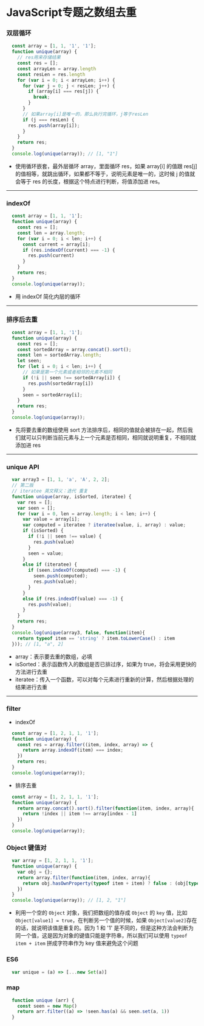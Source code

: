 # JavaScript专题之数组去重

### 双层循环

```js
  const array = [1, 1, '1', '1'];
  function unique(array) {
    // res用来存储结果
    const res = [];
    const arrayLen = array.length
    const resLen = res.length
    for (var i = 0; i < arrayLen; i++) {
      for (var j = 0; j < resLen; j++) {
        if (array[i] === res[j]) {
          break;
        }
      }
      // 如果array[i]是唯一的，那么执行完循环，j等于resLen
      if (j === resLen) {
        res.push(array[i]);
      }
    }
    return res;
  }
  console.log(unique(array)); // [1, "1"]
```
* 使用循环嵌套，最外层循环 array，里面循环 res，如果 array[i] 的值跟 res[j] 的值相等，就跳出循环，如果都不等于，说明元素是唯一的，这时候 j 的值就会等于 res 的长度，根据这个特点进行判断，将值添加进 res。

---

### indexOf

```js
  const array = [1, 1, '1'];
  function unique(array) {
    const res = [];
    const len = array.length;
    for (var i = 0; i < len; i++) {
      const current = array[i];
      if (res.indexOf(current) === -1) {
        res.push(current)
      }
    }
    return res;
  }
  console.log(unique(array));
```
* 用 indexOf 简化内层的循环

---

### 排序后去重

```js
  const array = [1, 1, '1'];
  function unique(array) {
    const res = [];
    const sortedArray = array.concat().sort();
    const len = sortedArray.length;
    let seen;
    for (let i = 0; i < len; i++) {
      // 如果是第一个元素或者相邻的元素不相同
      if (!i || seen !== sortedArray[i]) {
        res.push(sortedArray[i])
      }
      seen = sortedArray[i];
    }
    return res;
  }
  console.log(unique(array));
```
* 先将要去重的数组使用 sort 方法排序后，相同的值就会被排在一起，然后我们就可以只判断当前元素与上一个元素是否相同，相同就说明重复，不相同就添加进 res

---

### unique API

```js
  var array3 = [1, 1, 'a', 'A', 2, 2];
  // 第二版
  // iteratee 英文释义：迭代 重复
  function unique(array, isSorted, iteratee) {
    var res = [];
    var seen = [];
    for (var i = 0, len = array.length; i < len; i++) {
      var value = array[i];
      var computed = iteratee ? iteratee(value, i, array) : value;
      if (isSorted) {
        if (!i || seen !== value) {
          res.push(value)
        }
        seen = value;
      }
      else if (iteratee) {
        if (seen.indexOf(computed) === -1) {
          seen.push(computed);
          res.push(value);
        }
      }
      else if (res.indexOf(value) === -1) {
        res.push(value);
      }        
    }
    return res;
  }
  console.log(unique(array3, false, function(item){
    return typeof item == 'string' ? item.toLowerCase() : item
  })); // [1, "a", 2]
```
* array：表示要去重的数组，必填
* isSorted：表示函数传入的数组是否已排过序，如果为 true，将会采用更快的方法进行去重
* iteratee：传入一个函数，可以对每个元素进行重新的计算，然后根据处理的结果进行去重

---

### filter
* indexOf
```js
  const array = [1, 2, 1, 1, '1'];
  function unique(array) {
    const res = array.filter((item, index, array) => {
      return array.indexOf(item) === index;
    })
    return res;
  }
  console.log(unique(array));
```
* 排序去重
```js
  const array = [1, 2, 1, 1, '1'];
  function unique(array) {
    return array.concat().sort().filter(function(item, index, array){
      return !index || item !== array[index - 1]
    })
  }
  console.log(unique(array));
```

### Object 键值对

```js
  var array = [1, 2, 1, 1, '1'];
  function unique(array) {
    var obj = {};
    return array.filter(function(item, index, array){
      return obj.hasOwnProperty(typeof item + item) ? false : (obj[typeof item + item] = true)
    })
  }
  console.log(unique(array)); // [1, 2, "1"]
```
* 利用一个空的 `Object` 对象，我们把数组的值存成 `Object` 的 `key` 值，比如 `Object[value1] = true`，在判断另一个值的时候，如果 `Object[value2]`存在的话，就说明该值是重复的。因为 1 和 '1' 是不同的，但是这种方法会判断为同一个值，这是因为对象的键值只能是字符串，所以我们可以使用 `typeof item + item` 拼成字符串作为 key 值来避免这个问题

### ES6

```js
  var unique = (a) => [...new Set(a)]
```

### map

```js
  function unique (arr) {
    const seen = new Map()
    return arr.filter((a) => !seen.has(a) && seen.set(a, 1))
  }
```
